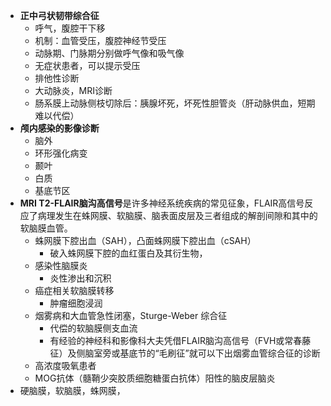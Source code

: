 - **正中弓状韧带综合征**
	- 呼气，腹腔干下移
	- 机制：血管受压，腹腔神经节受压
	- 动脉期、门脉期分别做呼气像和吸气像
	- 无症状患者，可以提示受压
	- 排他性诊断
	- 大动脉炎，MRI诊断
	- 肠系膜上动脉侧枝切除后：胰腺坏死，坏死性胆管炎（肝动脉供血，短期难以代偿）
- **颅内感染的影像诊断**
	- 脑外
	- 环形强化病变
	- 颞叶
	- 白质
	- 基底节区
- **MRI T2-FLAIR脑沟高信号**是许多神经系统疾病的常见征象，FLAIR高信号反应了病理发生在蛛网膜、软脑膜、脑表面皮层及三者组成的解剖间隙和其中的软脑膜血管。
	- 蛛网膜下腔出血（SAH），凸面蛛网膜下腔出血（cSAH）
		- 破入蛛网膜下腔的血红蛋白及其衍生物，
	- 感染性脑膜炎
		- 炎性渗出和沉积
	- 癌症相关软脑膜转移
		- 肿瘤细胞浸润
	- 烟雾病和大血管急性闭塞，Sturge-Weber 综合征
		- 代偿的软脑膜侧支血流
		- 有经验的神经科和影像科大夫凭借FLAIR脑沟高信号（FVH或常春藤征）及侧脑室旁或基底节的“毛刷征”就可以下出烟雾血管综合征的诊断
	- 高浓度吸氧患者
	- MOG抗体（髓鞘少突胶质细胞糖蛋白抗体）阳性的脑皮层脑炎
- 硬脑膜，软脑膜，蛛网膜，